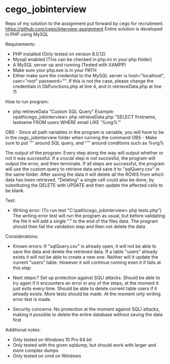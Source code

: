 # cego_jobinterview
Repo of my solution to the assignment put forward by cego for recruitment.
https://github.com/cego/interview-assignment
Entire solution is developed in PHP using MySQL



Requirements:
- PHP installed (Only tested on version 8.0.12)
- Mysqli enabled (This can be checked in php.ini in your php folder)
- A MySQL server up and running (Tested with XAMPP)
- Make sure your php.exe is in your PATH
- Either make sure the credential to the MySQL server is host="localhost", user="root" password="".
	If this is not the case, please change the credentials in DbFunctions.php at line 4, and in retrieveData.php at line 11

How to run program:
- php retrieveData "Custom SQL Query"
Example: opath\cego_jobinterview> php retrieveData.php "SELECT firstname, lastname FROM users WHERE email LIKE '%org%'"


OBS - Since all path variables in the program is variable, you will have to be in the cego_jobinterview folder when running the command
OBS - Make sure to put '"' around SQL query, and "'" around conditions such as %org%


The output of the program:
Every step along the way will output whether or not it was successful.
If a crucial step is not succesful, the program will output the error, and then terminate.
If all steps are successful, the program will use the custom query to retrieve data and save it to "sqlQuery.csv" in the same folder.
After saving the data it will delete all the ROWS from which data has been retrieved.
"Deleting" a single cell could also be done, by substituting the DELETE with UPDATE and then update the affected cells to be blank.



Test:
- Writing error: (To run test "C:\path\cego_jobinterview> php tests.php")</br>
	The writing error test will run the program as usual, but before validating the file it will add a single "." to the end of the files data.
	The program should then fail the validation step and then not delete the data

Considerations:
- Known errors:
	If "sqlQuery.csv" is already open, it will not be able to save the data and delete the retrieved data.
	If a table "users" already exists it will not be able to create a new one. Neither will it update the current "users" table. 
		However it will continue running even it if fails at this step
	
- Next steps:?
	Set up protection against SQLI attacks.
	Should be able to try again if it encounters an error in any of the steps, at the moment it just exits every time.
	Should be able to delete current table users if it already exists.
	More tests should be made. At the moment only writing error test is made.
- Security concerns:
	No protection at the moment against SQLI attacks, making it possible to delete the entire database without saving the data first




Additional notes:
- Only tested on Windows 10 Pro 64 bit
- Only tested with the given sqldump, but should work with larger and more complex dumps
- Only tested on cmd on Windows
